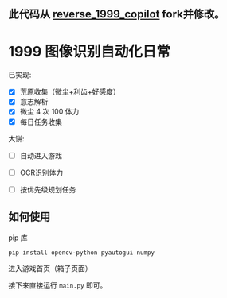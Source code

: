 ## 此代码从 [reverse_1999_copilot](https://github.com/BrackRat/reverse_1999_copilot.git) fork并修改。

# 1999 图像识别自动化日常

已实现:
- [x] 荒原收集（微尘+利齿+好感度）
- [x] 意志解析
- [x] 微尘 4 次 100 体力
- [x] 每日任务收集

大饼:
- [ ] 自动进入游戏
- [ ] OCR识别体力
- [ ] 按优先级规划任务


## 如何使用
pip 库
```shell
pip install opencv-python pyautogui numpy
```

进入游戏首页（箱子页面）

接下来直接运行 `main.py` 即可。
